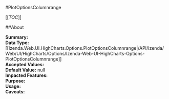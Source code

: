 #PlotOptionsColumnrange

[[_TOC_]]

##About

**Summary:**   
**Data Type:** [[Izenda.Web.UI.HighCharts.Options.PlotOptionsColumnrange|/API/Izenda/Web/UI/HighCharts/Options/Izenda-Web-UI-HighCharts-Options-PlotOptionsColumnrange]]  
**Accepted Values:**   
**Default Value:** null  
**Impacted Features:**   
**Purpose:**   
**Usage:**   
**Caveats:**   

